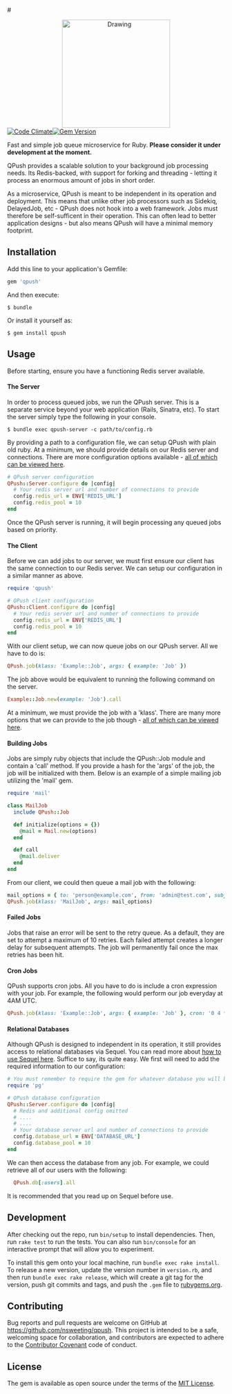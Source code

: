 #<center><img src="https://s21.postimg.org/85ce7g93b/qpush.png" alt="Drawing" width="250"/></center>
[![Code Climate](https://codeclimate.com/github/nsweeting/qpush/badges/gpa.svg)](https://codeclimate.com/github/nsweeting/qpush)[![Gem Version](https://badge.fury.io/rb/qpush.svg)](https://badge.fury.io/rb/qpush)

Fast and simple job queue microservice for Ruby. **Please consider it under development at the moment.**

QPush provides a scalable solution to your background job processing needs. Its Redis-backed, with support for forking and threading - letting it process an enormous amount of jobs in short order.

As a microservice, QPush is meant to be independent in its operation and deployment. This means that unlike other job processors such as Sidekiq, DelayedJob, etc - QPush does not hook into a web framework. Jobs must therefore be self-sufficent in their operation. This can often lead to better application designs - but also means QPush will have a minimal memory footprint.

## Installation

Add this line to your application's Gemfile:

```ruby
gem 'qpush'
```

And then execute:

    $ bundle

Or install it yourself as:

    $ gem install qpush

## Usage

Before starting, ensure you have a functioning Redis server available.

#### The Server

In order to process queued jobs, we run the QPush server. This is a separate service beyond your web application (Rails, Sinatra, etc). To start the server simply type the following in your console.

    $ bundle exec qpush-server -c path/to/config.rb

By providing a path to a configuration file, we can setup QPush with plain old ruby. At a minimum, we should provide details on our Redis server and connections. There are more configuration options available - [all of which can be viewed here](https://github.com/nsweeting/qpush/wiki/Server-Configuration).

```ruby
# QPush server configuration
QPush::Server.configure do |config|
  # Your redis server url and number of connections to provide
  config.redis_url = ENV['REDIS_URL']
  config.redis_pool = 10
end
```

Once the QPush server is running, it will begin processing any queued jobs based on priority.

#### The Client

Before we can add jobs to our server, we must first ensure our client has the same connection to our Redis server. We can setup our configuration in a similar manner as above.

```ruby
require 'qpush'

# QPush client configuration
QPush::Client.configure do |config|
  # Your redis server url and number of connections to provide
  config.redis_url = ENV['REDIS_URL']
  config.redis_pool = 10
end
```

With our client setup, we can now queue jobs on our QPush server. All we have to do is:

```ruby
QPush.job(klass: 'Example::Job', args: { example: 'Job' })
```

The job above would be equivalent to running the following command on the server.

```ruby
Example::Job.new(example: 'Job').call
```

At a minimum, we must provide the job with a 'klass'. There are many more options that we can provide to the job though - [all of which can be viewed here](https://github.com/nsweeting/qpush/wiki/Options-for-Jobs).

#### Building Jobs

Jobs are simply ruby objects that include the QPush::Job module and contain a 'call' method. If you provide a hash for the 'args' of the job, the job will be initialized with them. Below is an example of a simple mailing job utilizing the 'mail' gem.

```ruby
require 'mail'

class MailJob
  include QPush::Job

  def initialize(options = {})
    @mail = Mail.new(options)
  end

  def call
    @mail.deliver
  end
end
```

From our client, we could then queue a mail job with the following:

```ruby
mail_options = { to: 'person@example.com', from: 'admin@test.com', subject: 'Hello!', body: 'From MailJob' }
QPush.job(klass: 'MailJob', args: mail_options)
```

#### Failed Jobs

Jobs that raise an error will be sent to the retry queue. As a default, they are set to attempt a maximum of 10 retries. Each failed attempt creates a longer delay for subsequent attempts. The job will permanently fail once the max retries has been hit.

#### Cron Jobs

QPush supports cron jobs. All you have to do is include a cron expression with your job. For example, the following would perform our job everyday at 4AM UTC.

```ruby
QPush.job(klass: 'Example::Job', args: { example: 'Job' }, cron: '0 4 * * *')
```

#### Relational Databases

Although QPush is designed to independent in its operation, it still provides access to relational databases via Sequel. You can read more about [how to use Sequel here](https://github.com/jeremyevans/sequel). Suffice to say, its quite easy. We first will need to add the required information to our configuration:

```ruby
# You must remember to require the gem for whatever database you will be using.
require 'pg'

# QPush database configuration
QPush::Server.configure do |config|
  # Redis and additional config omitted
  # ....
  # ....
  # Your database server url and number of connections to provide
  config.database_url = ENV['DATABASE_URL']
  config.database_pool = 10
end
```

We can then access the database from any job. For example, we could retrieve all of our users with the following:

```ruby
  QPush.db[:users].all
```
It is recommended that you read up on Sequel before use.

## Development

After checking out the repo, run `bin/setup` to install dependencies. Then, run `rake test` to run the tests. You can also run `bin/console` for an interactive prompt that will allow you to experiment.

To install this gem onto your local machine, run `bundle exec rake install`. To release a new version, update the version number in `version.rb`, and then run `bundle exec rake release`, which will create a git tag for the version, push git commits and tags, and push the `.gem` file to [rubygems.org](https://rubygems.org).

## Contributing

Bug reports and pull requests are welcome on GitHub at https://github.com/nsweeting/qpush. This project is intended to be a safe, welcoming space for collaboration, and contributors are expected to adhere to the [Contributor Covenant](http://contributor-covenant.org) code of conduct.


## License

The gem is available as open source under the terms of the [MIT License](http://opensource.org/licenses/MIT).
